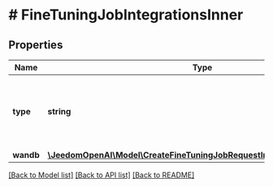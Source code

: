 # # FineTuningJobIntegrationsInner

## Properties

Name | Type | Description | Notes
------------ | ------------- | ------------- | -------------
**type** | **string** | The type of the integration being enabled for the fine-tuning job |
**wandb** | [**\JeedomOpenAI\Model\CreateFineTuningJobRequestIntegrationsInnerWandb**](CreateFineTuningJobRequestIntegrationsInnerWandb.md) |  |

[[Back to Model list]](../../README.md#models) [[Back to API list]](../../README.md#endpoints) [[Back to README]](../../README.md)
